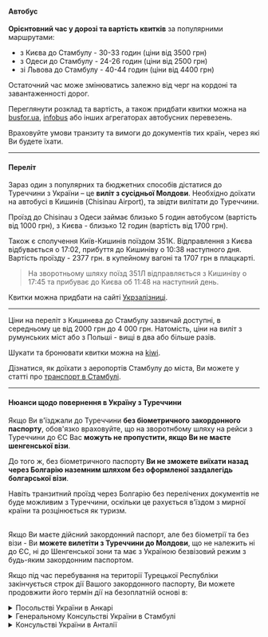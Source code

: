 
#### Автобус

**Орієнтовний час у дорозі та вартість квитків** за популярними маршрутами: 

- з Києва до Стамбулу - 30-33 годин (ціни від 3500 грн)
- з Одеси до Стамбулу - 24-26 годин (ціни від 2500 грн)
- зі Львова до Стамбулу - 40-44 годин (ціни від 4400 грн)

Остаточний час може змінюватись залежно від черг на кордоні та завантаженності дорог.

Переглянути розклад та вартість, а також придбати квитки можна на [busfor.ua](https://busfor.ua/%D0%B0%D0%B2%D1%82%D0%BE%D0%B1%D1%83%D1%81%D1%8B/%D0%9A%D0%B8%D0%B5%D0%B2/%D0%A1%D1%82%D0%B0%D0%BC%D0%B1%D1%83%D0%BB), [infobus](https://infobus.eu/) або інших агрегаторах автобусних перевезень.


<section type="tip">
Враховуйте умови транзиту та вимоги до документів тих країн, через які Ви будете їхати.
</section>

***

#### Переліт

Зараз один з популярних та бюджетних способів дістатися до Туреччини з України – це **виліт з сусідньої Молдови**. Необхідно доїхати на автобусі в Кишинів (Chisinau Airport), та звідти вилітати до Туреччини.

Проїзд до Chisinau з Одеси займає близько 5 годин автобусом (вартість від 1000 грн), з Києва - близько 12 годин (вартість від 1700 грн).

Також є сполучення Київ-Кишинів поїздом 351К. Відправлення з Києва відбувається о 17:02, прибуття до Кишиніву о 10:38 наступного дня. Вартість проїзду - 2377 грн. в купейному вагоні та 1707 грн в плацкарті.

> На зворотньому шляху поїзд 351Л відправляється з Кишиніву о 17:45 та прибуває до Києва об 11:48 на наступний день.

Квитки можна придбати на сайті [Укрзалізниці](https://www.uz.gov.ua/).

***

Ціни на переліт з Кишинева до Стамбулу зазвичай доступні, в середньому це від 2000 грн до 4 000 грн. Натомість, ціни на виліт з румунських міст або з Польші - вищі в два або більше разів.

Шукати та бронювати квитки можна на [kiwi](https://www.kiwi.com/uk/?origin=%D0%BA%D0%B8%D1%88%D0%B8%D0%BD%D1%96%D0%B2-%D0%BC%D0%BE%D0%BB%D0%B4%D0%BE%D0%B2%D0%B0&destination=%D1%81%D1%82%D0%B0%D0%BC%D0%B1%D1%83%D0%BB-%D1%82%D1%83%D1%80%D0%B5%D1%87%D1%87%D0%B8%D0%BD%D0%B0&outboundDate=2022-11-10&inboundDate=no-return).

Дізнатися, як доїхати з аеропортів Стамбулу до міста, Ви можете у статті про [транспорт в Стамбулі](/article/fd6ba1b6e7f205005df0a36ad).
***

#### Нюанси щодо повернення в Україну з Туреччини


Якщо Ви в'їзджали до Туреччини **без біометричного закордонного паспорту**, обов'язко враховуйте, що на зворотнбому шляху на рейси з Туреччини до ЄС Вас **можуть не пропустити, якщо Ви не маєте шенгенської візи**.

До того ж, без біометричного паспорту **Ви не зможете виїхати назад через Болгарію наземним шляхом без оформленої заздалегідь болгарської візи**.  

<section>
Навіть транзитний проїзд через Болгарію без перелічених документів не буде можливим з Туреччини, оскільки це рахується в'їздом з мирної країни та розцінюється як туризм.
</section>

</br>

<section type="tip">

Якщо Ви маєте дійсний закордонний паспорт, але без біометрії та без візи - Ви **можете вилетіти з Туреччини до Молдови**, що не належить ні до ЄС, ні до Шенгенської зони та має з Україною безвізовий режим з будь-яким закордонним паспортом.
</section>

Якщо під час перебування на території Турецької Республіки закінчується строк дії Вашого закордонного паспорту, Ви можете продовжити його термін дії на безоплатній основі в:

 <details>
<summary>Посольстві України в Анкарі</summary>

Адреса: Sancak Mahallesi, 512. Sokak No: 17, Çankaya - Ankara/ Türkiye 06550

Телефон: +90 312 441 54 99, 440 52 89

Факс: +90 312 440 68 15

e-mail: emb_tr@mfa.gov.ua

http://turkey.mfa.gov.ua
</details>

<details>
<summary>Генеральному Консульстві України в Стамбулі</summary>

Адрес: Adakale Sokak, № 13, Şenlikköy, Florya - Bakırköy - İstanbul

Телефон: +90 212 662 25 41, 663 76 88

Факс: +90 212 662 18 76

e-mail: gc_tr@mfa.gov.ua

http://istanbul.mfa.gov.ua
</details>

<details>
<summary>Консульстві України в Анталії</summary>

Адреса: Çaybaşı mah. 1350 sok. No24 Muratpaşa/Antalya

Телефон: +90 242 312 33 77

gc_tra@mfa.gov.ua
</details>






